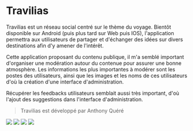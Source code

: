 # Travilias

Travilias est un réseau social centré sur le thème du voyage. Bientôt disponible sur Android (puis plus tard sur Web puis IOS), l'application permettra aux utilisateurs de partager et d'échanger des idées sur divers destinations afin d'y amener de l'intérêt. 

Cette application proposant du contenu publique, il m'a semblé important d'organiser une modération autour du contenue pour assurer une bonne atmosphère. Les informations les plus importantes à modérer sont les postes des utilisateurs, ainsi que les images et les noms de ces utilisateurs d'où la création d'une interface d'administration.

Récupérer les feedbacks utilisateurs semblait aussi très important, d'où l'ajout des suggestions dans l'interface d'administration.

> Travilias est développé par Anthony Quéré

![](assets/travilias_c1.png)
![](assets/travilias_c2.png)
![](assets/travilias_c3.png)
![](assets/travilias_c4.png)
